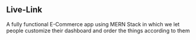 ## Live-Link
A fully functional E-Commerce app using MERN Stack in which we let people customize their dashboard and order the things according to them 
